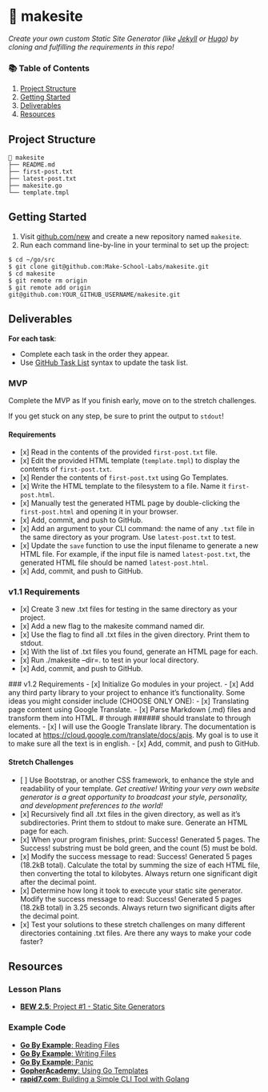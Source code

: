 <!doctype html>
<html lang="en">
<head>
  <meta charset="utf-8">
  <title>Untitled Custom SSG</title>
</head>
<body>
  <h1 id="makesite">🔗 makesite</h1>

<p><em>Create your own custom Static Site Generator (like <a href="https://jekyllrb.com/" target="_blank">Jekyll</a> or <a href="https://gohugo.io/" target="_blank">Hugo</a>) by cloning and fulfilling the requirements in this repo!</em></p>

<h3 id="table-of-contents">📚 Table of Contents</h3>

<ol>
<li><a href="#project-structure">Project Structure</a></li>
<li><a href="#getting-started">Getting Started</a></li>
<li><a href="#deliverables">Deliverables</a></li>
<li><a href="#resources">Resources</a></li>
</ol>

<h2 id="project-structure">Project Structure</h2>

<pre><code class="language-bash">📂 makesite
├── README.md
├── first-post.txt
├── latest-post.txt
├── makesite.go
└── template.tmpl
</code></pre>

<h2 id="getting-started">Getting Started</h2>

<ol>
<li>Visit <a href="https://github.com/new" target="_blank">github.com/new</a> and create a new repository named <code>makesite</code>.</li>
<li>Run each command line-by-line in your terminal to set up the project:</li>
</ol>

<pre><code class="language-bash">$ cd ~/go/src
$ git clone git@github.com:Make-School-Labs/makesite.git
$ cd makesite
$ git remote rm origin
$ git remote add origin git@github.com:YOUR_GITHUB_USERNAME/makesite.git
</code></pre>

<h2 id="deliverables">Deliverables</h2>

<p><strong>For each task</strong>:</p>

<ul>
<li>Complete each task in the order they appear.</li>
<li>Use <a href="https://help.github.com/en/github/managing-your-work-on-github/about-task-lists" target="_blank">GitHub Task List</a> syntax to update the task list.</li>
</ul>

<h3 id="mvp">MVP</h3>

<p>Complete the MVP as If you finish early, move on to the stretch challenges.</p>

<p>If you get stuck on any step, be sure to print the output to <code>stdout</code>!</p>

<h4 id="requirements">Requirements</h4>

<ul>
<li>[x] Read in the contents of the provided <code>first-post.txt</code> file.</li>
<li>[x] Edit the provided HTML template (<code>template.tmpl</code>) to display the contents of <code>first-post.txt</code>.</li>
<li>[x] Render the contents of <code>first-post.txt</code> using Go Templates.</li>
<li>[x] Write the HTML template to the filesystem to a file. Name it <code>first-post.html</code>.</li>
<li>[x] Manually test the generated HTML page by double-clicking the <code>first-post.html</code> and opening it in your browser.</li>
<li>[x] Add, commit, and push to GitHub.</li>
<li>[x] Add an argument to your CLI command: the name of any <code>.txt</code> file in the same directory as your program. Use <code>latest-post.txt</code> to test.</li>
<li>[x] Update the <code>save</code> function to use the input filename to generate a new HTML file. For example, if the input file is named <code>latest-post.txt</code>, the generated HTML file should be named <code>latest-post.html</code>.</li>
<li>[x] Add, commit, and push to GitHub.</li>
</ul>

<h3 id="v1-1-requirements">v1.1 Requirements</h3>

<ul>
<li>[x] Create 3 new .txt files for testing in the same directory as your project.</li>
<li>[x] Add a new flag to the makesite command named dir.</li>
<li>[x] Use the flag to find all .txt files in the given directory. Print them to stdout.</li>
<li>[x] With the list of .txt files you found, generate an HTML page for each.</li>
<li>[x] Run ./makesite &ndash;dir=. to test in your local directory.</li>
<li>[x] Add, commit, and push to GitHub.</li>
</ul>

<p>### v1.2 Requirements
 - [x] Initialize Go modules in your project.
 - [x] Add any third party library to your project to enhance it&rsquo;s functionality. Some ideas you might consider include (CHOOSE ONLY ONE):
    - [x] Translating page content using Google Translate.
    - [x] Parse Markdown (.md) files and transform them into HTML. # through ###### should translate to through  elements.
    - [x] I will use the Google Translate library. The documentation is located at <a href="https://cloud.google.com/translate/docs/apis" target="_blank">https://cloud.google.com/translate/docs/apis</a>. My goal is to use it to make sure all the text is in english.
 - [x] Add, commit, and push to GitHub.</p>

<h4 id="stretch-challenges">Stretch Challenges</h4>

<ul>
<li>[ ] Use Bootstrap, or another CSS framework, to enhance the style and readability of your template. <em>Get creative! Writing your very own website generator is a great opportunity to broadcast your style, personality, and development preferences to the world!</em></li>
<li>[x] Recursively find all .txt files in the given directory, as well as it&rsquo;s subdirectories. Print them to stdout to make sure. Generate an HTML page for each.</li>
<li>[x] When your program finishes, print: Success! Generated 5 pages. The Success! substring must be bold green, and the count (5) must be bold.</li>
<li>[x] Modify the success message to read: Success! Generated 5 pages (18.2kB total). Calculate the total by summing the size of each HTML file, then converting the total to kilobytes. Always return one significant digit after the decimal point.</li>
<li>[x] Determine how long it took to execute your static site generator. Modify the success message to read: Success! Generated 5 pages (18.2kB total) in 3.25 seconds. Always return two significant digits after the decimal point.</li>
<li>[x] Test your solutions to these stretch challenges on many different directories containing .txt files. Are there any ways to make your code faster?</li>
</ul>

<h2 id="resources">Resources</h2>

<h3 id="lesson-plans">Lesson Plans</h3>

<ul>
<li><a href="https://make-school-courses.github.io/BEW-2.5-Strongly-Typed-Ecosystems/#/Lessons/SSGProject" target="_blank"><strong>BEW 2.5</strong>: Project #1 - Static Site Generators</a></li>
</ul>

<h3 id="example-code">Example Code</h3>

<ul>
<li><a href="https://gobyexample.com/reading-files" target="_blank"><strong>Go By Example</strong>: Reading Files</a></li>
<li><a href="https://gobyexample.com/writing-files" target="_blank"><strong>Go By Example</strong>: Writing Files</a></li>
<li><a href="https://gobyexample.com/panic" target="_blank"><strong>Go By Example</strong>: Panic</a></li>
<li><a href="https://blog.gopheracademy.com/advent-2017/using-go-templates/" target="_blank"><strong>GopherAcademy</strong>: Using Go Templates</a></li>
<li><a href="https://blog.rapid7.com/2016/08/04/build-a-simple-cli-tool-with-golang/" target="_blank"><strong>rapid7.com</strong>: Building a Simple CLI Tool with Golang</a></li>
</ul>

</body>
</html>
